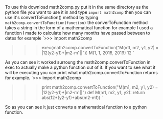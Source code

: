 To use this download math2comp.py put it in the same directory as the python file you want to use it in and type `import math2comp` then you can use it's convertToFunction() method by typing `math2comp.convertToFunction(function)` the converToFunction method takes a string in the form of a mathematical function for example I used a function I made to calculate how many months have passed between to dates for example 
`>>> import math2comp
>>> exec(math2comp.convertToFunction("M(m1, m2, y1, y2) = |12(y2-y1)+|m2-m1||"))
>>> M(1, 1, 2018, 2019)
12
>>> `

As you can see it worked surroung the math2comp.converToFunction in exec to actually make a python function out of it.
If you want to see what it will be executing you can print what math2comp.convertToFunction returns for example.
`>>> import math2comp
>>> print math2comp.convertToFunction("M(m1, m2, y1, y2) = |12(y2-y1)+|m2-m1||")
def M(m1, m2, y1, y2): return abs(12*(y2-y1)+abs(m2-m1))
>>> `

So as you can see it just converts a mathematical function to a python function.
